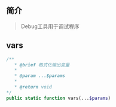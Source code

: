 ## 简介
> Debug工具用于调试程序

## vars
```php
/**
   * @brief 格式化输出变量
   *
   * @param ...$params
   *
   * @return void
*/
public static function vars(...$params)
```
